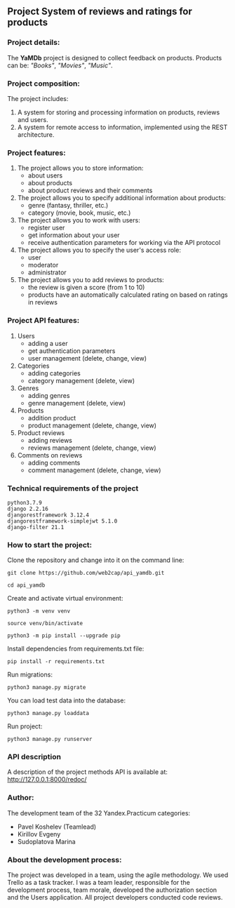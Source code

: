 ## Project System of reviews and ratings for products

### Project details:

The **YaMDb** project is designed to collect feedback on products.
Products can be: *"Books"*, *"Movies"*, *"Music"*.

### Project composition:

The project includes:

1. A system for storing and processing information on products, reviews and users.
2. A system for remote access to information, implemented using the REST architecture.

### Project features:

1. The project allows you to store information:
    * about users
    * about products
    * about product reviews and their comments
2. The project allows you to specify additional information about products:
    * genre (fantasy, thriller, etc.)
    * category (movie, book, music, etc.)
3. The project allows you to work with users:
    * register user
    * get information about your user
    * receive authentication parameters for working via the API protocol
4. The project allows you to specify the user's access role:
    * user
    * moderator
    * administrator
5. The project allows you to add reviews to products:
    * the review is given a score (from 1 to 10)
    * products have an automatically calculated rating on
based on ratings in reviews

### Project API features:

1. Users
    * adding a user
    * get authentication parameters
    * user management (delete, change, view)
2. Categories
    * adding categories
    * category management (delete, view)
3. Genres
    * adding genres
    * genre management (delete, view)
4. Products
    * addition product
    * product management (delete, change, view)
5. Product reviews
    * adding reviews
    * reviews management (delete, change, view)
6. Comments on reviews
    * adding comments
    * comment management (delete, change, view)

### Technical requirements of the project

```
python3.7.9
django 2.2.16
djangorestframework 3.12.4
djangorestframework-simplejwt 5.1.0
django-filter 21.1
```

### How to start the project:

Clone the repository and change into it on the command line:

```
git clone https://github.com/web2cap/api_yamdb.git
```

```
cd api_yamdb
```

Create and activate virtual environment:

```
python3 -m venv venv
```

```
source venv/bin/activate
```

```
python3 -m pip install --upgrade pip
```

Install dependencies from requirements.txt file:

```
pip install -r requirements.txt
```

Run migrations:

```
python3 manage.py migrate
```

You can load test data into the database:

```
python3 manage.py loaddata
```

Run project:

```
python3 manage.py runserver
```

### API description

A description of the project methods API is available at: http://127.0.0.1:8000/redoc/

### Author:

The development team of the 32 Yandex.Practicum categories:
* Pavel Koshelev (Teamlead)
* Kirillov Evgeny
* Sudoplatova Marina


### About the development process:

The project was developed in a team, using the agile methodology. We used Trello as a task tracker. I was a team leader, responsible for the development process, team morale, developed the authorization section and the Users application. All project developers conducted code reviews.